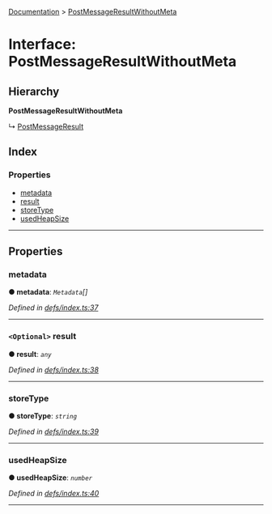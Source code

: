[Documentation](../README.md) > [PostMessageResultWithoutMeta](../interfaces/postmessageresultwithoutmeta.md)

# Interface: PostMessageResultWithoutMeta

## Hierarchy

**PostMessageResultWithoutMeta**

↳  [PostMessageResult](postmessageresult.md)

## Index

### Properties

* [metadata](postmessageresultwithoutmeta.md#metadata)
* [result](postmessageresultwithoutmeta.md#result)
* [storeType](postmessageresultwithoutmeta.md#storetype)
* [usedHeapSize](postmessageresultwithoutmeta.md#usedheapsize)

---

## Properties

<a id="metadata"></a>

###  metadata

**● metadata**: *`Metadata`[]*

*Defined in [defs/index.ts:37](https://github.com/badbatch/cachemap/blob/64dbdb8/packages/core-worker/src/defs/index.ts#L37)*

___
<a id="result"></a>

### `<Optional>` result

**● result**: *`any`*

*Defined in [defs/index.ts:38](https://github.com/badbatch/cachemap/blob/64dbdb8/packages/core-worker/src/defs/index.ts#L38)*

___
<a id="storetype"></a>

###  storeType

**● storeType**: *`string`*

*Defined in [defs/index.ts:39](https://github.com/badbatch/cachemap/blob/64dbdb8/packages/core-worker/src/defs/index.ts#L39)*

___
<a id="usedheapsize"></a>

###  usedHeapSize

**● usedHeapSize**: *`number`*

*Defined in [defs/index.ts:40](https://github.com/badbatch/cachemap/blob/64dbdb8/packages/core-worker/src/defs/index.ts#L40)*

___

